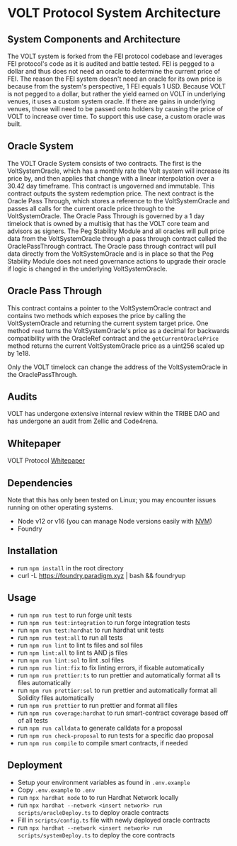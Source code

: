 # VOLT Protocol System Architecture

## System Components and Architecture

The VOLT system is forked from the FEI protocol codebase and leverages FEI protocol's code as it is audited and battle tested. FEI is pegged to a dollar and thus does not need an oracle to determine the current price of FEI. The reason the FEI system doesn't need an oracle for its own price is because from the system's perspective, 1 FEI equals 1 USD. Because VOLT is not pegged to a dollar, but rather the yield earned on VOLT in underlying venues, it uses a custom system oracle. If there are gains in underlying venues, those will need to be passed onto holders by causing the price of VOLT to increase over time. To support this use case, a custom oracle was built.

## Oracle System

The VOLT Oracle System consists of two contracts. The first is the VoltSystemOracle, which has a monthly rate the Volt system will increase its price by, and then applies that change with a linear interpolation over a 30.42 day timeframe. This contract is ungoverned and immutable. This contract outputs the system redemption price. The next contract is the Oracle Pass Through, which stores a reference to the VoltSystemOracle and passes all calls for the current oracle price through to the VoltSystemOracle. The Oracle Pass Through is governed by a 1 day timelock that is owned by a multisig that has the VOLT core team and advisors as signers.
The Peg Stability Module and all oracles will pull price data from the VoltSystemOracle through a pass through contract called the OraclePassThrough contract. The Oracle pass through contract will pull data directly from the VoltSystemOracle and is in place so that the Peg Stability Module does not need governance actions to upgrade their oracle if logic is changed in the underlying VoltSystemOracle.

## Oracle Pass Through
This contract contains a pointer to the VoltSystemOracle contract and contains two methods which exposes the price by calling the VoltSystemOracle and returning the current system target price. One method `read` turns the VoltSystemOracle's price as a decimal for backwards compatibility with the OracleRef contract and the `getCurrentOraclePrice` method returns the current VoltSystemOracle price as a uint256 scaled up by 1e18.

Only the VOLT timelock can change the address of the VoltSystemOracle in the OraclePassThrough.

## Audits

VOLT has undergone extensive internal review within the TRIBE DAO and has undergone an audit from Zellic and Code4rena.

## Whitepaper
VOLT Protocol [Whitepaper](https://github.com/volt-protocol/whitepaper/blob/main/volt.md)

## Dependencies
 Note that this has only been tested on Linux; you may encounter issues running on other operating systems.
 
 - Node v12 or v16 (you can manage Node versions easily with [NVM](https://github.com/nvm-sh/nvm))
 - Foundry

## Installation
 - run `npm install` in the root directory
 - curl -L https://foundry.paradigm.xyz | bash && foundryup

## Usage
 - run `npm run test` to run forge unit tests
 - run `npm run test:integration` to run forge integration tests
 - run `npm run test:hardhat` to run hardhat unit tests
 - run `npm run test:all` to run all tests
 - run `npm run lint` to lint ts files and sol files
 - run `npm lint:all` to lint ts AND js files
 - run `npm run lint:sol` to lint .sol files
 - run `npm run lint:fix` to fix linting errors, if fixable automatically
 - run `npm run prettier:ts` to run prettier and automatically format all ts files
 automatically
 - run `npm run prettier:sol` to run prettier and automatically format all Solidity files
 automatically
 - run `npm run prettier` to run prettier and format all files
 - run `npm run coverage:hardhat` to run smart-contract coverage based off of all tests
 - run `npm run calldata` to generate calldata for a proposal
 - run `npm run check-proposal` to run tests for a specific dao proposal
 - run `npm run compile` to compile smart contracts, if needed

## Deployment
 - Setup your environment variables as found in `.env.example`
 - Copy `.env.example` to `.env`
 - run `npx hardhat node` to to run Hardhat Network locally
 - run `npx hardhat --network <insert network> run scripts/oracleDeploy.ts` to deploy oracle contracts 
 - Fill in `scripts/config.ts` file with newly deployed oracle contracts
 - run `npx hardhat --network <insert network> run scripts/systemDeploy.ts` to deploy the core contracts
